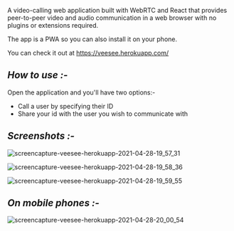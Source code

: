 A video-calling web application built with WebRTC and React that provides peer-to-peer video and audio communication in a web browser with no plugins or extensions required.

The app is a PWA so you can also install it on your phone.

You can check it out at https://veesee.herokuapp.com/

## **_How to use :-_**

Open the application and you'll have two options:-

- Call a user by specifying their ID
- Share your id with the user you wish to communicate with

## **_Screenshots :-_**

![screencapture-veesee-herokuapp-2021-04-28-19_57_31](https://user-images.githubusercontent.com/54510593/116424883-81531f80-a85f-11eb-9928-a9f4be54bb47.png)

![screencapture-veesee-herokuapp-2021-04-28-19_58_36](https://user-images.githubusercontent.com/54510593/116424900-844e1000-a85f-11eb-92cb-91b60880c546.png)

![screencapture-veesee-herokuapp-2021-04-28-19_59_55](https://user-images.githubusercontent.com/54510593/116424913-86b06a00-a85f-11eb-85c0-b52392ad8ce9.png)


## **_On mobile phones :-_**

![screencapture-veesee-herokuapp-2021-04-28-20_00_54](https://user-images.githubusercontent.com/54510593/116424936-8adc8780-a85f-11eb-94dc-6b74dda85ab4.png)
